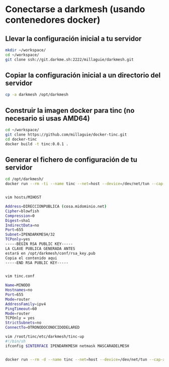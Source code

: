 
# Conectarse a darkmesh (usando contenedores docker)

## Llevar la configuración inicial a tu servidor
```bash
mkdir ~/workspace/
cd ~/workspace/
git clone ssh://git.darkme.sh:2222/millaguie/darkmesh.git
```
## Copiar la configuración inicial a un directorio del servidor
```bash
cp -a darkmesh /opt/darkmesh
```

## Construir la imagen docker para tinc (no necesario si usas AMD64)
```bash
cd ~/workspace/
git clone https://github.com/millaguie/docker-tinc.git
cd docker-tinc
docker build -t tinc:0.0.1 .
```

## Generar el fichero de configuración de tu servidor
```bash
cd /opt/darkmesh/
docker run --rm -ti --name tinc --net=host --device=/dev/net/tun --cap-add NET_ADMIN -v /opt/darkmesh/conf/:/etc/tinc/darkmesh --entrypoint tincd tinc:0.0.1 -n darkmesh -K4096


vim hosts/MIHOST

Address=DIRECCIONPUBLICA (cosa.midominio.net)
Cipher=blowfish
Compression=0
Digest=sha1
IndirectData=no
Port=655
Subnet=IPENDARKMESH/32
TCPonly=yes
-----BEGIN RSA PUBLIC KEY-----
LA CLAVE PUBLICA GENERADA ANTES
estará en /opt/darkmesh/conf/rsa_key.pub
Copia el contenido aqui
-----END RSA PUBLIC KEY-----


vim tinc.conf

Name=MINODO
Hostnames=no
Port=655
Mode=router
AddressFamily=ipv4
PingTimeout=60
Mode=router
TCPOnly = yes
StrictSubnets=no
ConnectTo=OTRONODOCONOCIDODELARED

vim /root/tinc/etc/darkmesh/tinc-up
#!/bin/sh
ifconfig $INTERFACE IPENDARKMESH netmask MASCARADELMESH


docker run --rm -d --name tinc --net=host --device=/dev/net/tun --cap-add NET_ADMIN -v /root/tinc/etc/:/etc/tinc/ -v /root/etc/hosts:/etc/tinc/hosts  tinc:0.0.1  start -D -d 5 -n darkmesh
``` 
